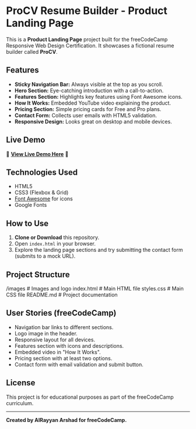 # ProCV Resume Builder - Product Landing Page

This is a **Product Landing Page** project built for the freeCodeCamp Responsive Web Design Certification.
It showcases a fictional resume builder called **ProCV**.

## Features

- **Sticky Navigation Bar:** Always visible at the top as you scroll.
- **Hero Section:** Eye-catching introduction with a call-to-action.
- **Features Section:** Highlights key features using Font Awesome icons.
- **How It Works:** Embedded YouTube video explaining the product.
- **Pricing Section:** Simple pricing cards for Free and Pro plans.
- **Contact Form:** Collects user emails with HTML5 validation.
- **Responsive Design:** Looks great on desktop and mobile devices.

## Live Demo

🚀 **[View Live Demo Here](https://codepen.io/alrayyan2157/full/ByoNRLp)** 🚀

## Technologies Used

- HTML5
- CSS3 (Flexbox & Grid)
- [Font Awesome](https://fontawesome.com/) for icons
- Google Fonts

## How to Use

1. **Clone or Download** this repository.
2. Open `index.html` in your browser.
3. Explore the landing page sections and try submitting the contact form (submits to a mock URL).

## Project Structure

/images                  # Images and logo
index.html               # Main HTML file
styles.css               # Main CSS file
README.md                # Project documentation

## User Stories (freeCodeCamp)

- Navigation bar links to different sections.
- Logo image in the header.
- Responsive layout for all devices.
- Features section with icons and descriptions.
- Embedded video in "How It Works".
- Pricing section with at least two options.
- Contact form with email validation and submit button.

## License

This project is for educational purposes as part of the freeCodeCamp curriculum.

---

**Created by AlRayyan Arshad for freeCodeCamp.**
